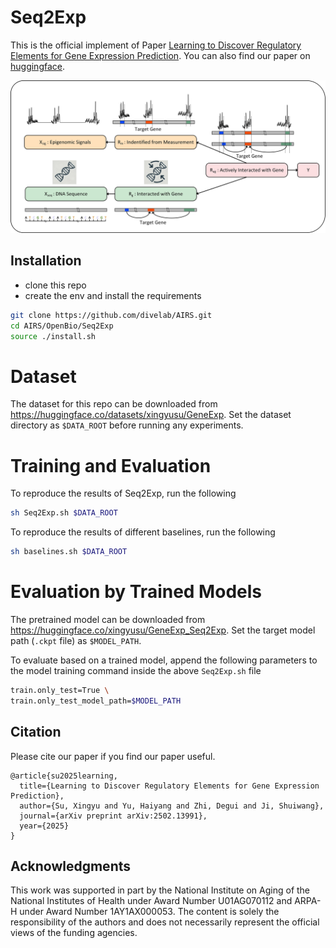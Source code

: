 # Seq2Exp

This is the official implement of Paper [Learning to Discover Regulatory Elements for Gene Expression Prediction](https://arxiv.org/abs/2502.13991). You can also find our paper on [huggingface](https://huggingface.co/papers/2502.13991).

![causal_figure](images/causal_figure.jpg)

## Installation

- clone this repo
- create the env and install the requirements
  
```bash
git clone https://github.com/divelab/AIRS.git
cd AIRS/OpenBio/Seq2Exp
source ./install.sh
```

# Dataset

The dataset for this repo can be downloaded from https://huggingface.co/datasets/xingyusu/GeneExp. 
Set the dataset directory as `$DATA_ROOT` before running any experiments.

# Training and Evaluation

To reproduce the results of Seq2Exp, run the following
```bash
sh Seq2Exp.sh $DATA_ROOT
```

To reproduce the results of different baselines, run the following
```bash
sh baselines.sh $DATA_ROOT
```

# Evaluation by Trained Models

The pretrained model can be downloaded from https://huggingface.co/xingyusu/GeneExp_Seq2Exp. 
Set the target model path (`.ckpt` file) as `$MODEL_PATH`.

To evaluate based on a trained model, append the following parameters to the model training command inside the above `Seq2Exp.sh` file
```bash
train.only_test=True \
train.only_test_model_path=$MODEL_PATH
```

## Citation


Please cite our paper if you find our paper useful.

```
@article{su2025learning,
  title={Learning to Discover Regulatory Elements for Gene Expression Prediction},
  author={Su, Xingyu and Yu, Haiyang and Zhi, Degui and Ji, Shuiwang},
  journal={arXiv preprint arXiv:2502.13991},
  year={2025}
}
```

## Acknowledgments

This work was supported in part by the National Institute on Aging of the National Institutes of Health under Award Number U01AG070112 and ARPA-H under Award Number 1AY1AX000053. The content is solely the responsibility of the authors and does not necessarily represent the official views of the funding agencies.
